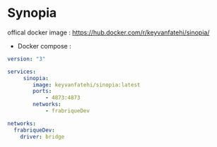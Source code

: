 Synopia
===================

offical docker image : https://hub.docker.com/r/keyvanfatehi/sinopia/ 

* Docker compose :

```yml
version: "3"

services:
     sinopia:
        image: keyvanfatehi/sinopia:latest
        ports:
            - 4873:4873
        networks:
            - frabriqueDev  

networks:
  frabriqueDev:
    driver: bridge
```